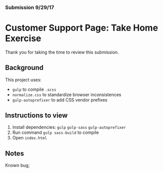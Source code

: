 ### Submission 9/29/17
# Customer Support Page: Take Home Exercise

Thank you for taking the time to review this submission.

## Background
This project uses:
  * `gulp` to compile `.scss`
  * `normalize.css` to standardize browser inconsistences
  * `gulp-autoprefixer` to add CSS vendor prefixes

## Instructions to view
1. Install dependencies: `gulp` `gulp-sass` `gulp-autoprefixer` 
2. Run command `gulp sass-build` to compile
3. Open `index.html`

## Notes
Known bug;
